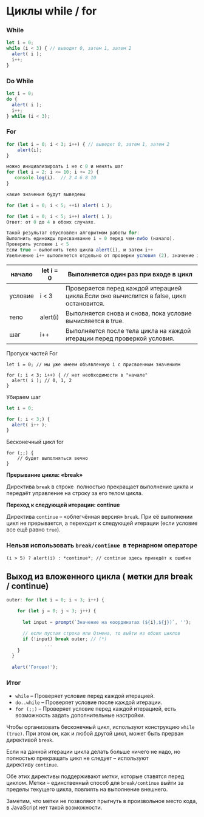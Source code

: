 # Циклы while / for

### While

```jsx
let i = 0;
while (i < 3) { // выводит 0, затем 1, затем 2
  alert( i );
  i++;
}
```

### Do While

```jsx
let i = 0;
do {
  alert( i );
  i++;
} while (i < 3);
```

### For

```jsx
for (let i = 0; i < 3; i++) { // выведет 0, затем 1, затем 2
    alert(i);
}

можно инициализироать i не с 0 и менять шаг
for (let i = 2; i <= 10; i += 2) {
   console.log(i).  // 2 4 6 8 10
}

какие значения будут выведены 

for (let i = 0; i < 5; ++i) alert( i );

for (let i = 0; i < 5; i++) alert( i );
Ответ: от 0 до 4 в обоих случаях.

Такой результат обусловлен алгоритмом работы for:
Выполнить единожды присваивание i = 0 перед чем-либо (начало).
Проверить условие i < 5
Если true – выполнить тело цикла alert(i), и затем i++
Увеличение i++ выполняется отдельно от проверки условия (2), значение i при этом не используется, поэтому нет никакой разницы между i++ и ++i.
```

| начало | let i = 0 | Выполняется один раз при входе в цикл |
| --- | --- | --- |
| условие | i < 3 | Проверяется перед каждой итерацией цикла.Если оно вычислится в false, цикл остановится. |
| тело | alert(i) | Выполняется снова и снова, пока условие вычисляется в true. |
| шаг | i++ | Выполняется после тела цикла на каждой итерации перед проверкой условия. |

Пропуск частей For

```
let i = 0; // мы уже имеем объявленную i с присвоенным значением

for (; i < 3; i++) { // нет необходимости в "начале"
  alert( i ); // 0, 1, 2
}
```

Убираем шаг

```jsx
let i = 0;

for (; i < 3;) {
  alert( i++ );
}
```

Бесконечный цикл for

```
for (;;) {
    // будет выполняться вечно
}
```

**Прерывание цикла: «break»**

Директива `break` в строке  полностью прекращает выполнение цикла и передаёт управление на строку за его телом цикла.

**Переход к следующей итерации: continue**

Директива `continue` – «облегчённая версия» `break`. При её выполнении цикл не прерывается, а переходит к следующей итерации (если условие все ещё равно `true`).

### **Нельзя использовать `break/continue`  в тернарном операторе**

`(i > 5) ? alert(i) : *continue*; // continue здесь приведёт к ошибке`

## Выход из вложенного цикла ( метки для break / continue)

```jsx
outer: for (let i = 0; i < 3; i++) {

    for (let j = 0; j < 3; j++) {
  
      let input = prompt(`Значение на координатах (${i},${j})`, '');

      // если пустая строка или Отмена, то выйти из обоих циклов
      if (!input) break outer; // (*)
			  ...
    }
  }
  
  alert('Готово!');
```

### Итог

- `while` – Проверяет условие перед каждой итерацией.
- `do..while` – Проверяет условие после каждой итерации.
- `for (;;)` – Проверяет условие перед каждой итерацией, есть возможность задать дополнительные настройки.

Чтобы организовать бесконечный цикл, используют конструкцию `while (true)`. При этом он, как и любой другой цикл, может быть прерван директивой `break`.

Если на данной итерации цикла делать больше ничего не надо, но полностью прекращать цикл не следует – используют директиву `continue`.

Обе этих директивы поддерживают *метки*, которые ставятся перед циклом. Метки – единственный способ для `break/continue` выйти за пределы текущего цикла, повлиять на выполнение внешнего.

Заметим, что метки не позволяют прыгнуть в произвольное место кода, в JavaScript нет такой возможности.
